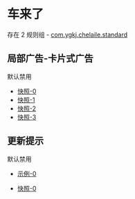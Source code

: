# 车来了

存在 2 规则组 - [com.ygkj.chelaile.standard](/src/apps/com.ygkj.chelaile.standard.ts)

## 局部广告-卡片式广告

默认禁用

- [快照-0](https://i.gkd.li/i/13062991)
- [快照-1](https://i.gkd.li/i/13062984)
- [快照-2](https://i.gkd.li/i/13464325)
- [快照-3](https://i.gkd.li/i/13625374)

## 更新提示

默认禁用

- [示例-0](https://m.gkd.li/57941037/31613a9d-202a-4359-bc99-274dddb180ce)

- [快照-0](https://i.gkd.li/i/14325666)
